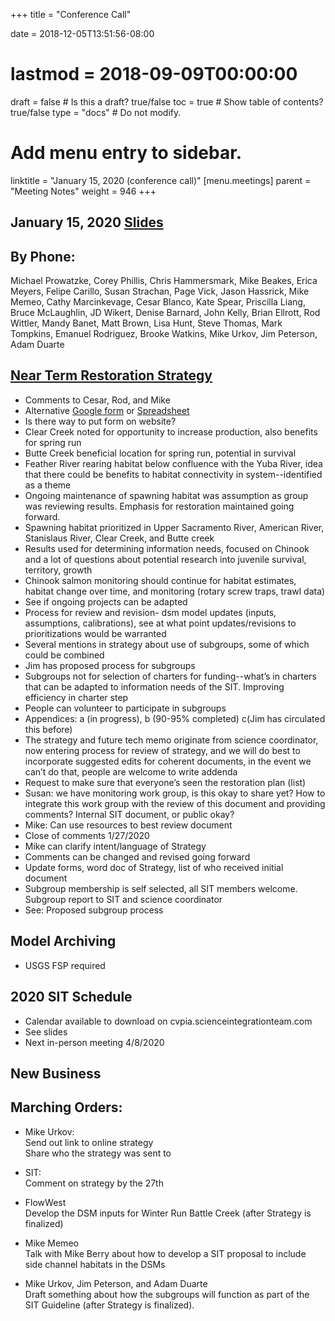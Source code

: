+++
title = "Conference Call"

date = 2018-12-05T13:51:56-08:00
# lastmod = 2018-09-09T00:00:00

draft = false  # Is this a draft? true/false
toc = true  # Show table of contents? true/false
type = "docs"  # Do not modify.

# Add menu entry to sidebar.
linktitle = "January 15, 2020 (conference call)"
[menu.meetings]
  parent = "Meeting Notes"
  weight = 946
+++

## January 15, 2020 [Slides](https://cvpia-meeting-slides.s3-us-west-2.amazonaws.com/January+2020+meeting.pdf)

## By Phone:           
Michael Prowatzke, Corey Phillis, Chris Hammersmark, Mike Beakes, Erica Meyers, Felipe Carillo, Susan Strachan, Page Vick, Jason Hassrick, Mike Memeo, Cathy Marcinkevage, Cesar Blanco, Kate Spear, Priscilla Liang, Bruce McLaughlin, JD Wikert, Denise Barnard, John Kelly, Brian Ellrott, Rod Wittler, Mandy Banet, Matt Brown, Lisa Hunt, Steve Thomas, Mark Tompkins, Emanuel Rodriguez, Brooke Watkins, Mike Urkov, Jim Peterson, Adam Duarte


## [Near Term Restoration Strategy](https://docs.google.com/presentation/d/1IvT5P01Oq3thSLAGhrBWL56HNaEKiVvAhnF937O6HUY/edit?usp=sharing)
* Comments to Cesar, Rod, and Mike
* Alternative [Google form](https://docs.google.com/forms/d/e/1FAIpQLSdD3MwwZ59gYkZLNxWs1Nv3ttJcDvA5fF0sMCoV9Uom5qH4lQ/viewform) or [Spreadsheet](https://docs.google.com/spreadsheets/d/1RmpLOenwwBu4vM8Fyl6Kf4Jn-3i6-BBAsp0ik82rqU8/edit#gid=1870783602)
* Is there way to put form on website? 
* Clear Creek noted for opportunity to increase production, also benefits for spring run
* Butte Creek beneficial location for spring run, potential in survival
* Feather River rearing habitat below confluence with the Yuba River, idea that there could be benefits to habitat connectivity in system--identified as a theme
* Ongoing maintenance of spawning habitat was assumption as group was reviewing results. Emphasis for restoration maintained going forward.
* Spawning habitat prioritized in Upper Sacramento River, American River, Stanislaus River, Clear Creek, and Butte creek 
* Results used for determining information needs, focused on Chinook and a lot of questions about potential research into juvenile survival, territory, growth
* Chinook salmon monitoring should continue for habitat estimates, habitat change over time, and monitoring (rotary screw traps, trawl data)
* See if ongoing projects can be adapted
* Process for review and revision- dsm model updates (inputs, assumptions, calibrations), see at what point updates/revisions to prioritizations would be warranted
* Several mentions in strategy about use of subgroups, some of which could be combined
* Jim has proposed process for subgroups
* Subgroups not for selection of charters for funding--what’s in charters that can be adapted to information needs of the SIT. Improving efficiency in charter step
* People can volunteer to participate in subgroups
* Appendices: a (in progress), b (90-95% completed) c(Jim has circulated this before)
* The strategy and future tech memo originate from science coordinator, now entering process for review of strategy, and we will do best to incorporate suggested edits for coherent documents, in the event we can’t do that, people are welcome to write addenda
* Request to make sure that everyone’s seen the restoration plan (list)
* Susan: we have monitoring work group, is this okay to share yet? How to integrate this work group with the review of this document and providing comments?  Internal SIT document, or public okay?
* Mike: Can use resources to best review document
* Close of comments 1/27/2020 
* Mike can clarify intent/language of Strategy
* Comments can be changed and revised going forward
* Update forms, word doc of Strategy, list of who received initial document
* Subgroup membership is self selected, all SIT members welcome. Subgroup report to SIT and science coordinator
* See: Proposed subgroup process


## Model Archiving 
* USGS FSP required


## 2020 SIT Schedule
* Calendar available to download on cvpia.scienceintegrationteam.com
* See slides
* Next in-person meeting 4/8/2020


## New Business


## Marching Orders:
* Mike Urkov:          
Send out link to online strategy          
Share who the strategy was sent to          

* SIT:           
Comment on strategy by the 27th          

* FlowWest          
Develop the DSM inputs for Winter Run Battle Creek (after Strategy is finalized)          

* Mike Memeo          
Talk with Mike Berry about how to develop a SIT proposal to include side channel habitats in the DSMs          

* Mike Urkov, Jim Peterson, and Adam Duarte          
Draft something about how the subgroups will function as part of the SIT Guideline (after Strategy is finalized).
